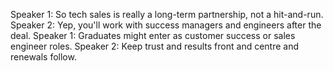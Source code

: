 Speaker 1: So tech sales is really a long-term partnership, not a hit-and-run.
Speaker 2: Yep, you'll work with success managers and engineers after the deal.
Speaker 1: Graduates might enter as customer success or sales engineer roles.
Speaker 2: Keep trust and results front and centre and renewals follow.
